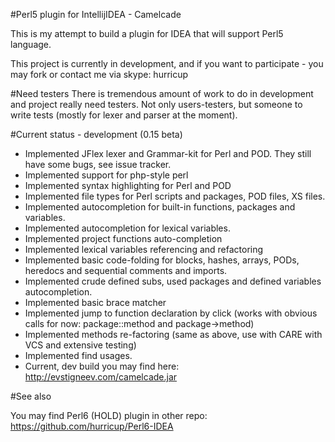 #Perl5 plugin for IntellijIDEA - Camelcade

This is my attempt to build a plugin for IDEA that will support Perl5 language.

This project is currently in development, and if you want to participate - you may fork or contact me via skype: hurricup

#Need testers
There is tremendous amount of work to do in development and project really need testers. Not only users-testers, but someone
to write tests (mostly for lexer and parser at the moment).

#Current status - development (0.15 beta)

* Implemented JFlex lexer and Grammar-kit for Perl and POD. They still have some bugs, see issue tracker.
* Implemented support for php-style perl <? ... ?>
* Implemented syntax highlighting for Perl and POD
* Implemented file types for Perl scripts and packages, POD files, XS files.
* Implemented autocompletion for built-in functions, packages and variables.
* Implemented autocompletion for lexical variables.
* Implemented project functions auto-completion 
* Implemented lexical variables referencing and refactoring
* Implemented basic code-folding for blocks, hashes, arrays, PODs, heredocs and sequential comments and imports.
* Implemented crude defined subs, used packages and defined variables autocompletion.
* Implemented basic brace matcher
* Implemented jump to function declaration by click (works with obvious calls for now: package::method and package->method)
* Implemented methods re-factoring (same as above, use with CARE with VCS and extensive testing)
* Implemented find usages. 
* Current, dev build you may find here: http://evstigneev.com/camelcade.jar

#See also

You may find Perl6 (HOLD) plugin in other repo: https://github.com/hurricup/Perl6-IDEA